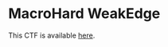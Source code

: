 # MacroHard WeakEdge

This CTF is available [here](https://play.picoctf.org/practice/challenge/130?category=4&page=1&solved=1).
